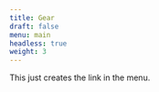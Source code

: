 ```yaml
---
title: Gear
draft: false
menu: main
headless: true
weight: 3
---
```

This just creates the link in the menu.